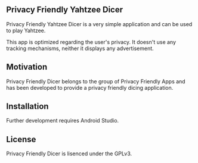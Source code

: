 ## Privacy Friendly Yahtzee Dicer
Privacy Friendly Yahtzee Dicer is a very simple application  and can be used to play Yahtzee.

This app is optimized regarding the user's privacy. It doesn't use any tracking mechanisms, neither it displays any advertisement.

## Motivation

Privacy Friendly Dicer belongs to the group of Privacy Friendly Apps and has been developed to provide a privacy friendly dicing application. 

## Installation

Further development requires Android Studio.

## License

Privacy Friendly Dicer is lisenced under the GPLv3.
